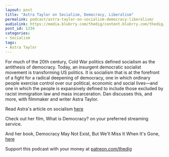 ```yaml
---
layout: post
title: "Astra Taylor on Socialism, Democracy, Liberalism"
permalink: podcast/astra-taylor-on-socialism-democracy-liberalism/
audiolink: https://media.blubrry.com/thedig/content.blubrry.com/thedig/The_Dig-208-Taylor.mp3
post_id: 1234
categories: 
- Socialism
tags: 
- Astra Taylor
---
```


For much of the 20th century, Cold War politics defined socialism as the antithesis of democracy. Today, an insurgent democratic socialist movement is transforming US politics. It is socialism that is at the forefront of a fight for a radical deepening of democracy, one in which ordinary people exercise control over our political, economic and social lives—and one in which the people is expansively defined to include those excluded by racist immigration law and mass incarceration. Dan discusses this, and more, with filmmaker and writer Astra Taylor. 

Read Astra's article on socialism [here](https://www.newrepublic.com/article/153804/reclaiming-future-growing-appeal-socialism-age-inequality)

Check out her film, 
What is Democracy? on your preferred streaming service. 

And her book, Democracy May Not Exist, But We'll Miss It When It's Gone, [here](https://www.us.macmillan.com/books/9781250179845)

Support this podcast with your money at [patreon.com/thedig](http://www.patreon.com/TheDig) 